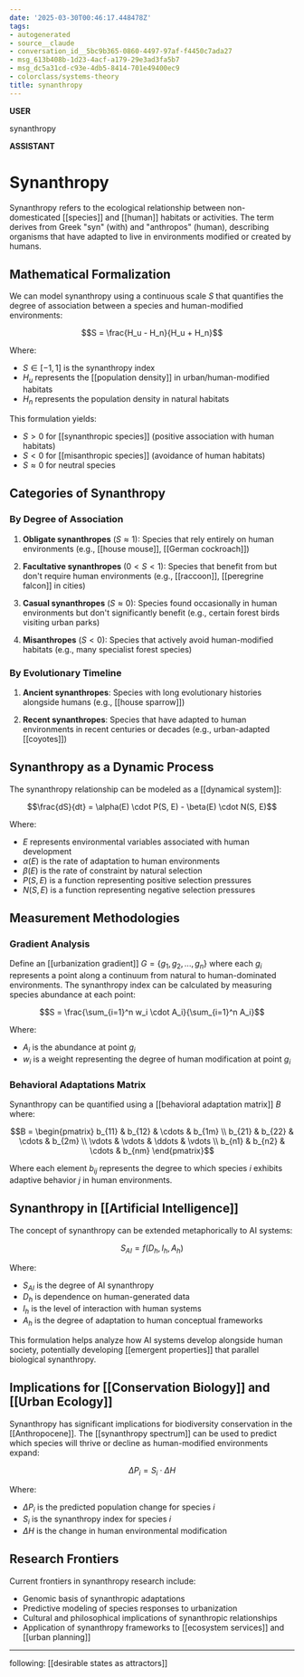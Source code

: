 ```yaml
---
date: '2025-03-30T00:46:17.448478Z'
tags:
- autogenerated
- source__claude
- conversation_id__5bc9b365-0860-4497-97af-f4450c7ada27
- msg_613b408b-1d23-4acf-a179-29e3ad3fa5b7
- msg_dc5a31cd-c93e-4db5-8414-701e49400ec9
- colorclass/systems-theory
title: synanthropy
---
```


**USER**

synanthropy


**ASSISTANT**

# Synanthropy

Synanthropy refers to the ecological relationship between non-domesticated [[species]] and [[human]] habitats or activities. The term derives from Greek "syn" (with) and "anthropos" (human), describing organisms that have adapted to live in environments modified or created by humans.

## Mathematical Formalization

We can model synanthropy using a continuous scale $S$ that quantifies the degree of association between a species and human-modified environments:

$$S = \frac{H_u - H_n}{H_u + H_n}$$

Where:
- $S \in [-1, 1]$ is the synanthropy index
- $H_u$ represents the [[population density]] in urban/human-modified habitats
- $H_n$ represents the population density in natural habitats

This formulation yields:
- $S > 0$ for [[synanthropic species]] (positive association with human habitats)
- $S < 0$ for [[misanthropic species]] (avoidance of human habitats)
- $S \approx 0$ for neutral species

## Categories of Synanthropy

### By Degree of Association

1. **Obligate synanthropes** ($S \approx 1$): Species that rely entirely on human environments (e.g., [[house mouse]], [[German cockroach]])

2. **Facultative synanthropes** ($0 < S < 1$): Species that benefit from but don't require human environments (e.g., [[raccoon]], [[peregrine falcon]] in cities)

3. **Casual synanthropes** ($S \approx 0$): Species found occasionally in human environments but don't significantly benefit (e.g., certain forest birds visiting urban parks)

4. **Misanthropes** ($S < 0$): Species that actively avoid human-modified habitats (e.g., many specialist forest species)

### By Evolutionary Timeline

1. **Ancient synanthropes**: Species with long evolutionary histories alongside humans (e.g., [[house sparrow]])

2. **Recent synanthropes**: Species that have adapted to human environments in recent centuries or decades (e.g., urban-adapted [[coyotes]])

## Synanthropy as a Dynamic Process

The synanthropy relationship can be modeled as a [[dynamical system]]:

$$\frac{dS}{dt} = \alpha(E) \cdot P(S, E) - \beta(E) \cdot N(S, E)$$

Where:
- $E$ represents environmental variables associated with human development
- $\alpha(E)$ is the rate of adaptation to human environments
- $\beta(E)$ is the rate of constraint by natural selection
- $P(S, E)$ is a function representing positive selection pressures
- $N(S, E)$ is a function representing negative selection pressures

## Measurement Methodologies

### Gradient Analysis

Define an [[urbanization gradient]] $G = \{g_1, g_2, ..., g_n\}$ where each $g_i$ represents a point along a continuum from natural to human-dominated environments. The synanthropy index can be calculated by measuring species abundance at each point:

$$S = \frac{\sum_{i=1}^n w_i \cdot A_i}{\sum_{i=1}^n A_i}$$

Where:
- $A_i$ is the abundance at point $g_i$
- $w_i$ is a weight representing the degree of human modification at point $g_i$

### Behavioral Adaptations Matrix

Synanthropy can be quantified using a [[behavioral adaptation matrix]] $B$ where:

$$B = \begin{pmatrix} 
b_{11} & b_{12} & \cdots & b_{1m} \\
b_{21} & b_{22} & \cdots & b_{2m} \\
\vdots & \vdots & \ddots & \vdots \\
b_{n1} & b_{n2} & \cdots & b_{nm}
\end{pmatrix}$$

Where each element $b_{ij}$ represents the degree to which species $i$ exhibits adaptive behavior $j$ in human environments.

## Synanthropy in [[Artificial Intelligence]]

The concept of synanthropy can be extended metaphorically to AI systems:

$$S_{AI} = f(D_h, I_h, A_h)$$

Where:
- $S_{AI}$ is the degree of AI synanthropy
- $D_h$ is dependence on human-generated data
- $I_h$ is the level of interaction with human systems
- $A_h$ is the degree of adaptation to human conceptual frameworks

This formulation helps analyze how AI systems develop alongside human society, potentially developing [[emergent properties]] that parallel biological synanthropy.

## Implications for [[Conservation Biology]] and [[Urban Ecology]]

Synanthropy has significant implications for biodiversity conservation in the [[Anthropocene]]. The [[synanthropy spectrum]] can be used to predict which species will thrive or decline as human-modified environments expand:

$$\Delta P_i = S_i \cdot \Delta H$$

Where:
- $\Delta P_i$ is the predicted population change for species $i$
- $S_i$ is the synanthropy index for species $i$
- $\Delta H$ is the change in human environmental modification

## Research Frontiers

Current frontiers in synanthropy research include:
- Genomic basis of synanthropic adaptations
- Predictive modeling of species responses to urbanization
- Cultural and philosophical implications of synanthropic relationships
- Application of synanthropy frameworks to [[ecosystem services]] and [[urban planning]]


---


following: [[desirable states as attractors]]